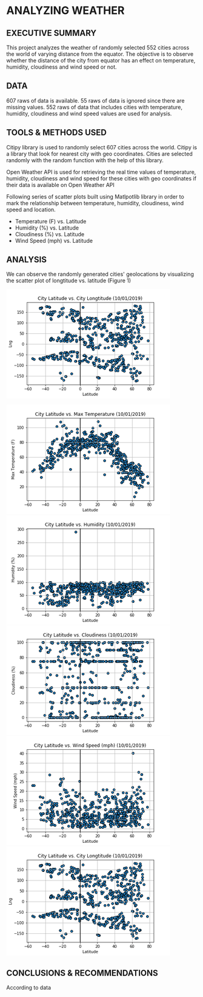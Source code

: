 # ANALYZING WEATHER 

## EXECUTIVE SUMMARY
This project analyzes the weather of randomly selected 552 cities across the world of varying distance from the equator. The objective is to observe whether the distance of the city from equator has an effect on temperature, humidity, cloudiness and wind speed or not.

## DATA
607 raws of data is available. 55 raws of data is ignored since there are missing values. 552 raws of data that includes cities with temperature, humidity, cloudiness and wind speed values are used for analysis. 

## TOOLS & METHODS USED
Citipy library is used to randomly select 607 cities across the world. Citipy is a library that look for nearest city with geo coordinates. Cities are selected randomly with the random function with the help of this library.

Open Weather API is used for retrieving the real time values of temperature, humidity, cloudiness and wind speed for these cities with geo coordinates if their data is available on Open Weather API

 Following series of scatter plots built using Matlpotlib library in order to mark the relationship between temperature, humidity, cloudiness, wind speed and location.

* Temperature (F) vs. Latitude
* Humidity (%) vs. Latitude
* Cloudiness (%) vs. Latitude
* Wind Speed (mph) vs. Latitude

## ANALYSIS
We can observe the randomly generated cities' geolocations by visualizing the scatter plot of longtitude vs. latitude (Figure 1)

![](plots/lat_and_lon.png)





![](plots/lat_and_max_temp.png) 
![](plots/lat_and_humidity.png) 
![](plots/lat_and_cloudiness.png) 
![](plots/lat_and_windspeed.png)
![](plots/lat_and_lon.png)

## CONCLUSIONS & RECOMMENDATIONS

According to data 




